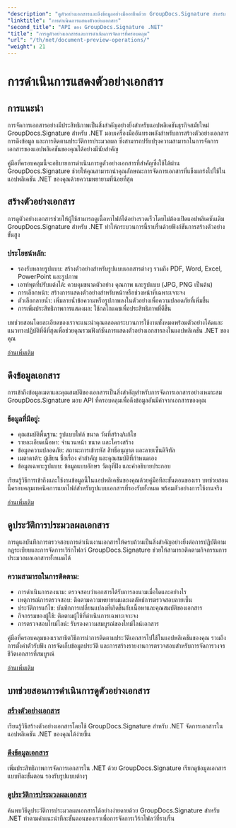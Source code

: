 ```yaml
---
"description": "ดูตัวอย่างเอกสารและดึงข้อมูลอย่างมืออาชีพด้วย GroupDocs.Signature สำหรับ .NET เรียนรู้การสร้างตัวอย่าง ดึงข้อมูลเมตา และติดตามประวัติเอกสารในแอปพลิเคชันของคุณ"
"linktitle": "การดำเนินการแสดงตัวอย่างเอกสาร"
"second_title": "API ของ GroupDocs.Signature .NET"
"title": "การดูตัวอย่างเอกสารและการดำเนินการจัดการที่ครอบคลุม"
"url": "/th/net/document-preview-operations/"
"weight": 21
---
```


# การดำเนินการแสดงตัวอย่างเอกสาร

## การแนะนำ

การจัดการเอกสารอย่างมีประสิทธิภาพเป็นสิ่งสำคัญอย่างยิ่งสำหรับแอปพลิเคชันธุรกิจสมัยใหม่ GroupDocs.Signature สำหรับ .NET มอบเครื่องมืออันทรงพลังสำหรับการสร้างตัวอย่างเอกสาร การดึงข้อมูล และการติดตามประวัติการประมวลผล ซึ่งสามารถปรับปรุงความสามารถในการจัดการเอกสารของแอปพลิเคชันของคุณได้อย่างมีนัยสำคัญ

คู่มือที่ครอบคลุมนี้จะอธิบายการดำเนินการดูตัวอย่างเอกสารที่สำคัญซึ่งใช้ได้ผ่าน GroupDocs.Signature ช่วยให้คุณสามารถนำคุณลักษณะการจัดการเอกสารที่แข็งแกร่งไปใช้ในแอปพลิเคชัน .NET ของคุณด้วยความพยายามที่น้อยที่สุด

## สร้างตัวอย่างเอกสาร

การดูตัวอย่างเอกสารช่วยให้ผู้ใช้สามารถดูเนื้อหาไฟล์ได้อย่างรวดเร็วโดยไม่ต้องเปิดแอปพลิเคชันเดิม GroupDocs.Signature สำหรับ .NET ทำให้กระบวนการนี้ราบรื่นด้วยฟังก์ชันการสร้างตัวอย่างขั้นสูง

### ประโยชน์หลัก:
- รองรับหลายรูปแบบ: สร้างตัวอย่างสำหรับรูปแบบเอกสารต่างๆ รวมถึง PDF, Word, Excel, PowerPoint และรูปภาพ
- เอาท์พุตที่ปรับแต่งได้: ควบคุมขนาดตัวอย่าง คุณภาพ และรูปแบบ (JPG, PNG เป็นต้น)
- การเลือกหน้า: สร้างการแสดงตัวอย่างสำหรับหน้าหรือช่วงหน้าที่เฉพาะเจาะจง
- ตัวเลือกลายน้ำ: เพิ่มลายน้ำข้อความหรือรูปภาพลงในตัวอย่างเพื่อความปลอดภัยที่เพิ่มขึ้น
- การเพิ่มประสิทธิภาพการแสดงผล: ใช้กลไกแคชเพื่อประสิทธิภาพที่ดีขึ้น

บทช่วยสอนโดยละเอียดของเราจะแนะนำคุณตลอดกระบวนการใช้งานทั้งหมดพร้อมตัวอย่างโค้ดและแนวทางปฏิบัติที่ดีที่สุดเพื่อช่วยคุณรวมฟังก์ชันการแสดงตัวอย่างเอกสารลงในแอปพลิเคชัน .NET ของคุณ

[อ่านเพิ่มเติม](./generate-document-preview/)

## ดึงข้อมูลเอกสาร

การเข้าถึงข้อมูลเมตาและคุณสมบัติของเอกสารเป็นสิ่งสำคัญสำหรับการจัดการเอกสารอย่างเหมาะสม GroupDocs.Signature มอบ API ที่ครอบคลุมเพื่อดึงข้อมูลอันมีค่าจากเอกสารของคุณ

### ข้อมูลที่มีอยู่:
- คุณสมบัติพื้นฐาน: รูปแบบไฟล์ ขนาด วันที่สร้าง/แก้ไข
- รายละเอียดเนื้อหา: จำนวนหน้า ขนาด และโครงสร้าง
- ข้อมูลความปลอดภัย: สถานะการเข้ารหัส สิทธิ์อนุญาต และลายเซ็นดิจิทัล
- เมตาดาต้า: ผู้เขียน ชื่อเรื่อง คำสำคัญ และคุณสมบัติที่กำหนดเอง
- ข้อมูลเฉพาะรูปแบบ: ข้อมูลแบบอักษร วัตถุที่ฝัง และคำอธิบายประกอบ

เรียนรู้วิธีการเข้าถึงและใช้งานข้อมูลนี้ในแอปพลิเคชันของคุณด้วยคู่มือทีละขั้นตอนของเรา บทช่วยสอนนี้ครอบคลุมเทคนิคการแยกไฟล์สำหรับรูปแบบเอกสารที่รองรับทั้งหมด พร้อมตัวอย่างการใช้งานจริง

[อ่านเพิ่มเติม](./retrieve-document-information/)

## ดูประวัติการประมวลผลเอกสาร

การดูแลบันทึกการตรวจสอบการดำเนินงานเอกสารให้ครบถ้วนเป็นสิ่งสำคัญอย่างยิ่งต่อการปฏิบัติตามกฎระเบียบและการจัดการเวิร์กโฟลว์ GroupDocs.Signature ช่วยให้สามารถติดตามกิจกรรมการประมวลผลเอกสารทั้งหมดได้

### ความสามารถในการติดตาม:
- การดำเนินการลงนาม: ตรวจสอบว่าเอกสารได้รับการลงนามเมื่อใดและอย่างไร
- เหตุการณ์การตรวจสอบ: ติดตามความพยายามและผลลัพธ์การตรวจสอบลายเซ็น
- ประวัติการแก้ไข: บันทึกการเปลี่ยนแปลงที่เกิดขึ้นกับเนื้อหาและคุณสมบัติของเอกสาร
- กิจกรรมของผู้ใช้: ติดตามผู้ใช้ที่ดำเนินการเฉพาะเจาะจง
- การตรวจสอบไทม์ไลน์: รับรองความสมบูรณ์ของไทม์ไลน์เอกสาร

คู่มือที่ครอบคลุมของเราสาธิตวิธีการนำการติดตามประวัติเอกสารไปใช้ในแอปพลิเคชันของคุณ รวมถึงการตั้งค่าตัวรับฟัง การจัดเก็บข้อมูลประวัติ และการสร้างรายงานการตรวจสอบสำหรับการจัดการวงจรชีวิตเอกสารที่สมบูรณ์

[อ่านเพิ่มเติม](./view-document-processing-history/)

## บทช่วยสอนการดำเนินการดูตัวอย่างเอกสาร

### [สร้างตัวอย่างเอกสาร](./generate-document-preview/)
เรียนรู้วิธีสร้างตัวอย่างเอกสารโดยใช้ GroupDocs.Signature สำหรับ .NET จัดการเอกสารในแอปพลิเคชัน .NET ของคุณได้ง่ายขึ้น

### [ดึงข้อมูลเอกสาร](./retrieve-document-information/)
เพิ่มประสิทธิภาพการจัดการเอกสารใน .NET ด้วย GroupDocs.Signature เรียกดูข้อมูลเอกสารแบบทีละขั้นตอน รองรับรูปแบบต่างๆ

### [ดูประวัติการประมวลผลเอกสาร](./view-document-processing-history/)
ค้นพบวิธีดูประวัติการประมวลผลเอกสารได้อย่างง่ายดายด้วย GroupDocs.Signature สำหรับ .NET ทำตามคำแนะนำทีละขั้นตอนของเราเพื่อการจัดการเวิร์กโฟลว์ที่ราบรื่น